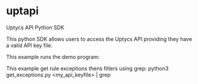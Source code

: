 # uptapi
Uptycs API Python SDK

This python SDK allows users to access the Uptycs API providing they have a valid API key file. 

This example runs the demo program:
<add usage here>

This example get rule exceptions thens filters using grep:
python3 get_exceptions.py <my_api_keyfile> | grep <search-string>

